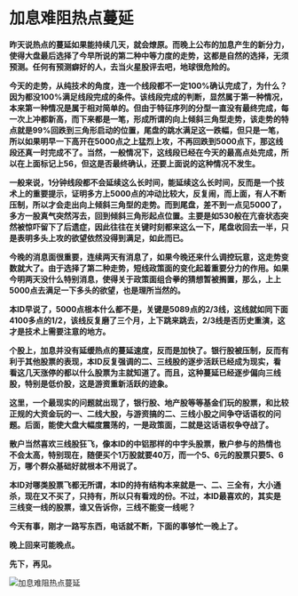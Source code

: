 加息难阻热点蔓延
====



**昨天说热点的蔓延如果能持续几天，就会燎原。而晚上公布的加息产生的新分力，使得大盘最后选择了今早所说的第二种中等力度的走势，这都是自然的选择，无须预测。任何有预测癖好的人，去当火星股评去吧，地球很危险的。**

**今天的走势，从纯技术的角度，连一个线段都不一定100%确认完成了，为什么？因为都没100%满足线段完成的条件。该线段完成的判断，显然属于第一种情况，本来第一种情况是属于相对简单的。但由于特征序列的分型一直没有最终完成，每一次上冲都新高，而下来都是一笔，形成所谓的向上倾斜三角型走势，该走势的特点就是99%回跌到三角形启动的位置，尾盘的跳水满足这一跌幅，但只是一笔，所以如果明早一下高开在5000点之上猛烈上攻，不再回跌到5000点下，那这线段还真一时完成不了。当然，一般情况下，这线段已经在今天的最高点处完成，所以在上面标记上56，但这是否最终确认，还要上面说的这种情况不发生。**

**一般来说，1分钟线段都不会延续这么长时间，能延续这么长时间，反而是一个技术上的重要提示，证明多方上5000点的冲动比较大，反复闹，而上面，有人不断压制，所以才会走出向上倾斜三角型的走势。而到尾盘，差不到一点见5000了，多方一股真气突然泻去，回到倾斜三角形起点位置。主要是如530般在亢奋状态突然被惊吓留下了后遗症，因此往往在关键时刻都来这么一下，尾盘收回去一半，只是表明多头上攻的欲望依然没得到满足，如此而已。**

**今晚的消息面很重要，连续两天有消息了，如果今晚还来什么调控玩意，这走势变数就大了。由于选择了第二种走势，短线政策面的变化起着重要分力的作用。如果今明两天没什么特别消息，使得关于政策面组合拳的猜想暂被搁置，那么，上上5000点去满足一下多头的欲望，也是理所当然的。**

**本ID早说了，5000点根本什么都不是，关键是5089点的2/3线，这线就如同下面4100多点的1/2，该线反复磨了三个月，上下跳来跳去，2/3线是否历史重演，这才是技术上需要注意的地方。**

**个股上，加息并没有延缓热点的蔓延速度，反而是加快了。银行股被压制，反而有利于其他股票的表现，本ID反复强调的二、三线股的逐步活跃已经成为现实，看看这几天涨停的都以什么股票为主就知道了。而且，这种蔓延已经逐步偏向三线股，特别是低价股，这是游资重新活跃的迹象。**

**这里，一个最现实的问题就出现了，银行股、地产股等等基金们玩的股票，和比较正规的大资金玩的一、二线大股，与游资搞的二、三线小股之间争夺话语权的问题。后面，能使大盘大幅度震荡的，一是政策面，二就是这话语权争夺战了。**

**散户当然喜欢三线股狂飞，像本ID的中铝那样的中字头股票，散户参与的热情也不会太高，特别现在，随便买个1万股就要40万，而一个5、6元的股票只要5、6万，哪个群众基础好就根本不用说了。**

**本ID对哪类股票飞都无所谓，本ID的持有结构本来就是一、二、三全有，大小通杀，现在又不买了，只持有，所以只有看戏的份。不过，本ID最喜欢的，其实是三线变一线的股票，谁又告诉你，三线不能变一线呢？**

**今天有事，刚才一路写东西，电话就不断，下面的事够忙一晚上了。**

**晚上回来可能晚点。**

**先下，再见。**

![加息难阻热点蔓延](http://simg.sinajs.cn/blog7style/images/common/sg_trans.gif)
